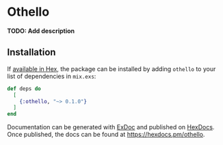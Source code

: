 # Othello

**TODO: Add description**

## Installation

If [available in Hex](https://hex.pm/docs/publish), the package can be installed
by adding `othello` to your list of dependencies in `mix.exs`:

```elixir
def deps do
  [
    {:othello, "~> 0.1.0"}
  ]
end
```

Documentation can be generated with [ExDoc](https://github.com/elixir-lang/ex_doc)
and published on [HexDocs](https://hexdocs.pm). Once published, the docs can
be found at <https://hexdocs.pm/othello>.

